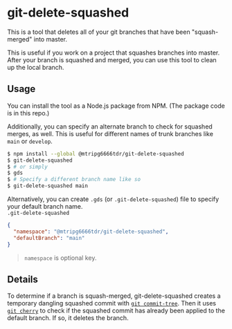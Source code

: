 # git-delete-squashed

This is a tool that deletes all of your git branches that have been "squash-merged" into master.

This is useful if you work on a project that squashes branches into master. After your branch is squashed and merged, you can use this tool to clean up the local branch.

## Usage

<!--
### sh

To run as a shellscript, simply copy the following command (setting up an alias is recommended). There's no need to clone the repo.

```bash
# Change $TARGET_BRANCH to your targeted branch, e.g. change from `master` to `main` to delete branches squashed into `main`.
TARGET_BRANCH=master && git checkout -q $TARGET_BRANCH && git for-each-ref refs/heads/ "--format=%(refname:short)" | while read branch; do mergeBase=$(git merge-base $TARGET_BRANCH $branch) && [[ $(git cherry $TARGET_BRANCH $(git commit-tree $(git rev-parse $branch\^{tree}) -p $mergeBase -m _)) == "-"* ]] && git branch -D $branch; done
# OR you can put this function in a global git alias and call it like this
# `git delete-squashed` OR `git delete-squashed main`
git config --global alias.delete-squashed '!f() { local targetBranch=${1:-master} && git checkout -q $targetBranch && git branch --merged | grep -v "\*" | xargs -n 1 git branch -d && git for-each-ref refs/heads/ "--format=%(refname:short)" | while read branch; do mergeBase=$(git merge-base $targetBranch $branch) && [[ $(git cherry $targetBranch $(git commit-tree $(git rev-parse $branch^{tree}) -p $mergeBase -m _)) == "-"* ]] && git branch -D $branch; done; }; f'
```

### Node.js

-->

You can <!-- also --> install the tool as a Node.js package from NPM. (The package code is in this repo.)

Additionally, you can specify an alternate branch to check for squashed merges, as well. This is useful for different names of trunk branches like `main` or `develop`.

```bash
$ npm install --global @mtripg6666tdr/git-delete-squashed
$ git-delete-squashed
$ # or simply
$ gds
$ # Specify a different branch name like so
$ git-delete-squashed main
```

Alternatively, you can create `.gds` (or `.git-delete-squashed`) file to specify your default branch name.  
`.git-delete-squashed`
```json
{
  "namespace": "@mtripg6666tdr/git-delete-squashed",
  "defaultBranch": "main"
}
```

> `namespace` is optional key.

## Details

To determine if a branch is squash-merged, git-delete-squashed creates a temporary dangling squashed commit with [`git commit-tree`](https://git-scm.com/docs/git-commit-tree). Then it uses [`git cherry`](https://git-scm.com/docs/git-cherry) to check if the squashed commit has already been applied to the default branch. If so, it deletes the branch.
